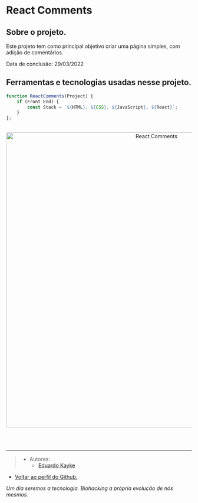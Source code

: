 <div>

# React Comments

## Sobre o projeto.
Este projeto tem como principal objetivo criar uma página simples, com adição de comentários.

Data de conclusão: 29/03/2022
## Ferramentas e tecnologias usadas nesse projeto.
 
```js
function ReactComments(Project) {
    if (Front End) {
        const Stack = `${HTML}, ${CSS}, ${JavaScript}, ${React}`;
    }
};
```
<br>

<div align="center">

<img src="#" alt="React Comments" width="800"/>

</div>

<br><br>

---

> - Autores: 
>   - [Eduardo Kayke](https://github.com/EduardoKayke "Perfil do Eduardo")

- [Voltar ao perfil do Github.](https://github.com/EduardoKayke "Perfil do Eduardo")

_Um dia seremos a tecnologia. Biohacking a própria evolução de nós mesmos._
